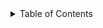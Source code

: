 
<details>
<summary>Table of Contents</summary>

- [About the Project](#document-summarizer)
  - [Project Pipeline](#project-pipeline)
    - [Pre-Processing](#pre-processing)
    - [Summarization](#summarization)
    - [Question-Answering](#question-answering)
  - [Usage Instructions and Demo](#usage-instructions-and-demo)
  - [Authors](#authors)


</details>

